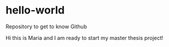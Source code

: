 # hello-world
Repository to get to know Github

Hi this is Maria and I am ready to start my master thesis project!
